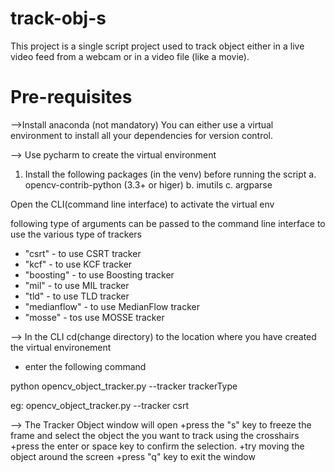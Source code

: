 # track-obj-s
This project is a single script project used to track object either in a live video feed from a webcam or in a video file (like a movie).


# Pre-requisites

-->Install anaconda (not mandatory)
You can either use a virtual environment to install all your dependencies for version control.

--> Use pycharm to create the virtual environment
1. Install the following packages (in the venv) before running the script
  a. opencv-contrib-python (3.3+ or higer)
  b. imutils
  c. argparse
  
Open the CLI(command line interface) to activate the virtual env

following type of arguments can be passed to the command line interface to use the various type of trackers

 + "csrt" - to use CSRT tracker
 + "kcf"  - to use KCF tracker
 + "boosting" - to use Boosting tracker
 + "mil"  - to use MIL tracker
 + "tld"  - to use TLD tracker
 + "medianflow" - to use MedianFlow tracker
 + "mosse" - tos use MOSSE tracker
 
 
--> In the CLI cd(change directory) to the location where you have created the virtual environement
  + enter the following command
  
  python opencv_object_tracker.py --tracker trackerType
  
  eg: opencv_object_tracker.py --tracker csrt
  
--> The Tracker Object window will open
    +press the "s" key to freeze the frame and select the object the you want to track using the crosshairs
    +press the enter or space key to confirm the selection.
    +try moving the object around the screen
    +press "q" key to exit the window

